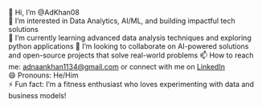 👋 Hi, I’m @AdKhan08  
👀 I’m interested in Data Analytics, AI/ML, and building impactful tech solutions  
🌱 I’m currently learning advanced data analysis techniques and exploring python applications
💞️ I’m looking to collaborate on AI-powered solutions and open-source projects that solve real-world problems 
📫 How to reach me: adnaankhan1134@gmail.com or connect with me on [LinkedIn](http://www.linkedin.com/in/adnaan-khan-361132177)  
😄 Pronouns: He/Him  
⚡ Fun fact: I’m a fitness enthusiast who loves experimenting with data and business models!
